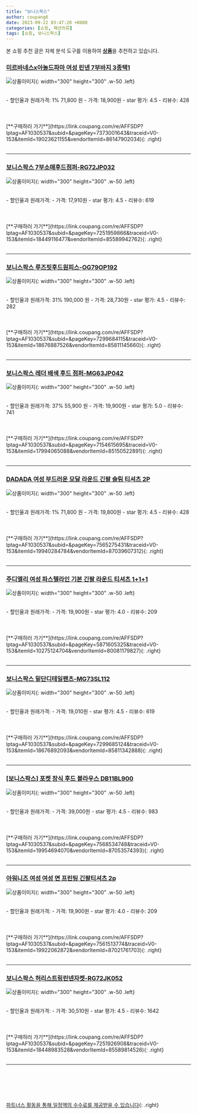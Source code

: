 ```yaml
---
title: "보니스팍스"
author: coupang6
date: 2023-09-22 03:47:20 +0800
categories: [쇼핑, 패션의류]
tags: [쇼핑, 보니스팍스]
---
```


본 쇼핑 추천 글은 자체 분석 도구를 이용하여 [**상품**](https://link.coupang.com/a/bao1ui)을 추천하고 있습니다.

### [미르바네스x아놀드파마 여성 린넨 7부바지 3종택1](https://link.coupang.com/re/AFFSDP?lptag=AF1030537&subid=&pageKey=7373001643&traceid=V0-153&itemId=19023621155&vendorItemId=86147902034)

![상품이미지](https://thumbnail7.coupangcdn.com/thumbnails/remote/230x230ex/image/vendor_inventory/8aa6/7aef67fc11aa6679434a6a71c5091488d52fc981efda34244451d493115a.jpg){: width="300" height="300" .w-50 .left}


<br>
- 할인율과 원래가격: 1%  71,800   원
- 가격: 18,900원
- star 평가: 4.5
- 리뷰수: 428
<br>
<br>
<br>
<br>
[**구매하러 가기**](https://link.coupang.com/re/AFFSDP?lptag=AF1030537&subid=&pageKey=7373001643&traceid=V0-153&itemId=19023621155&vendorItemId=86147902034){: .right}
<br>
<br>

---

### [보니스팍스 7부소매후드점퍼-RG72JP032](https://link.coupang.com/re/AFFSDP?lptag=AF1030537&subid=&pageKey=7251959866&traceid=V0-153&itemId=18449116477&vendorItemId=85589942762)

![상품이미지](https://thumbnail8.coupangcdn.com/thumbnails/remote/230x230ex/image/vendor_inventory/c69d/072ce0e1347c313c312dfe379fc024d351e7e7db400a3543665a6fe92dec.jpg){: width="300" height="300" .w-50 .left}


<br>
- 할인율과 원래가격: 
- 가격: 17,910원
- star 평가: 4.5
- 리뷰수: 619
<br>
<br>
<br>
<br>
[**구매하러 가기**](https://link.coupang.com/re/AFFSDP?lptag=AF1030537&subid=&pageKey=7251959866&traceid=V0-153&itemId=18449116477&vendorItemId=85589942762){: .right}
<br>
<br>

---

### [보니스팍스 루즈핏후드원피스-OG79OP192](https://link.coupang.com/re/AFFSDP?lptag=AF1030537&subid=&pageKey=7299684115&traceid=V0-153&itemId=18676887526&vendorItemId=85811145660)

![상품이미지](https://thumbnail8.coupangcdn.com/thumbnails/remote/230x230ex/image/vendor_inventory/ae7a/90de38a501ec75755024f888ec760b03b77c61c8a0732908224b6238471f.jpg){: width="300" height="300" .w-50 .left}


<br>
- 할인율과 원래가격: 31%  190,000   원
- 가격: 28,730원
- star 평가: 4.5
- 리뷰수: 282
<br>
<br>
<br>
<br>
[**구매하러 가기**](https://link.coupang.com/re/AFFSDP?lptag=AF1030537&subid=&pageKey=7299684115&traceid=V0-153&itemId=18676887526&vendorItemId=85811145660){: .right}
<br>
<br>

---

### [보니스팍스 레더 배색 후드 점퍼-MG63JP042](https://link.coupang.com/re/AFFSDP?lptag=AF1030537&subid=&pageKey=7154615695&traceid=V0-153&itemId=17994065088&vendorItemId=85150522891)

![상품이미지](https://thumbnail8.coupangcdn.com/thumbnails/remote/230x230ex/image/vendor_inventory/51b5/b9c67a60ea1af22e7dfa051691da2e30326983daea5a776eb0e5b3dd5417.jpg){: width="300" height="300" .w-50 .left}


<br>
- 할인율과 원래가격: 37%  55,900   원
- 가격: 19,900원
- star 평가: 5.0
- 리뷰수: 741
<br>
<br>
<br>
<br>
[**구매하러 가기**](https://link.coupang.com/re/AFFSDP?lptag=AF1030537&subid=&pageKey=7154615695&traceid=V0-153&itemId=17994065088&vendorItemId=85150522891){: .right}
<br>
<br>

---

### [DADADA 여성 부드러운 모달 라운드 긴팔 슬림 티셔츠 2P](https://link.coupang.com/re/AFFSDP?lptag=AF1030537&subid=&pageKey=7565275431&traceid=V0-153&itemId=19940284784&vendorItemId=87039607312)

![상품이미지](https://thumbnail10.coupangcdn.com/thumbnails/remote/230x230ex/image/vendor_inventory/3a1c/44f7d2432b1eb48f42fd1217749febb1e7b66171f75fa1f692e69db45340.jpg){: width="300" height="300" .w-50 .left}


<br>
- 할인율과 원래가격: 1%  71,800   원
- 가격: 19,800원
- star 평가: 4.5
- 리뷰수: 428
<br>
<br>
<br>
<br>
[**구매하러 가기**](https://link.coupang.com/re/AFFSDP?lptag=AF1030537&subid=&pageKey=7565275431&traceid=V0-153&itemId=19940284784&vendorItemId=87039607312){: .right}
<br>
<br>

---

### [주디엘리 여성 파스텔라인 기본 긴팔 라운드 티셔츠 1+1+1](https://link.coupang.com/re/AFFSDP?lptag=AF1030537&subid=&pageKey=5871605325&traceid=V0-153&itemId=10275124704&vendorItemId=80081179827)

![상품이미지](https://thumbnail9.coupangcdn.com/thumbnails/remote/230x230ex/image/vendor_inventory/9a81/f4491c84ba0a65a4ff7e99bb2472486db389f6fe084170544fc51b79a3b1.jpg){: width="300" height="300" .w-50 .left}


<br>
- 할인율과 원래가격: 
- 가격: 19,900원
- star 평가: 4.0
- 리뷰수: 209
<br>
<br>
<br>
<br>
[**구매하러 가기**](https://link.coupang.com/re/AFFSDP?lptag=AF1030537&subid=&pageKey=5871605325&traceid=V0-153&itemId=10275124704&vendorItemId=80081179827){: .right}
<br>
<br>

---

### [보니스팍스 밑단디테일팬츠-MG73SL112](https://link.coupang.com/re/AFFSDP?lptag=AF1030537&subid=&pageKey=7299685124&traceid=V0-153&itemId=18676892093&vendorItemId=85811342888)

![상품이미지](https://thumbnail9.coupangcdn.com/thumbnails/remote/230x230ex/image/vendor_inventory/bf8e/8910843e87ab24eaf9b4166bdb0386793a8a2432f220cda9de0352c021f5.jpg){: width="300" height="300" .w-50 .left}


<br>
- 할인율과 원래가격: 
- 가격: 19,010원
- star 평가: 4.5
- 리뷰수: 619
<br>
<br>
<br>
<br>
[**구매하러 가기**](https://link.coupang.com/re/AFFSDP?lptag=AF1030537&subid=&pageKey=7299685124&traceid=V0-153&itemId=18676892093&vendorItemId=85811342888){: .right}
<br>
<br>

---

### [[보니스팍스] 포켓 장식 후드 블라우스 DB11BL900](https://link.coupang.com/re/AFFSDP?lptag=AF1030537&subid=&pageKey=7568534748&traceid=V0-153&itemId=19954694070&vendorItemId=87053574393)

![상품이미지](https://thumbnail8.coupangcdn.com/thumbnails/remote/230x230ex/image/vendor_inventory/f4cb/d1c97063a74fa673927490c40c7abce64cd2cccd378963d1b501d6bef8aa.jpg){: width="300" height="300" .w-50 .left}


<br>
- 할인율과 원래가격: 
- 가격: 39,000원
- star 평가: 4.5
- 리뷰수: 983
<br>
<br>
<br>
<br>
[**구매하러 가기**](https://link.coupang.com/re/AFFSDP?lptag=AF1030537&subid=&pageKey=7568534748&traceid=V0-153&itemId=19954694070&vendorItemId=87053574393){: .right}
<br>
<br>

---

### [아워니즈 여성 여성 면 프린팅 긴팔티셔츠 2p](https://link.coupang.com/re/AFFSDP?lptag=AF1030537&subid=&pageKey=7561513774&traceid=V0-153&itemId=19922062872&vendorItemId=87021761703)

![상품이미지](https://thumbnail9.coupangcdn.com/thumbnails/remote/230x230ex/image/vendor_inventory/fb50/620a4926282eb9c61620ca19e556e4ba5777b39a5dbfea6af8bac29aa976.jpg){: width="300" height="300" .w-50 .left}


<br>
- 할인율과 원래가격: 
- 가격: 19,900원
- star 평가: 4.0
- 리뷰수: 209
<br>
<br>
<br>
<br>
[**구매하러 가기**](https://link.coupang.com/re/AFFSDP?lptag=AF1030537&subid=&pageKey=7561513774&traceid=V0-153&itemId=19922062872&vendorItemId=87021761703){: .right}
<br>
<br>

---

### [보니스팍스 허리스트링린넨자켓-RG72JK052](https://link.coupang.com/re/AFFSDP?lptag=AF1030537&subid=&pageKey=7251926908&traceid=V0-153&itemId=18448983528&vendorItemId=85589814526)

![상품이미지](https://thumbnail10.coupangcdn.com/thumbnails/remote/230x230ex/image/vendor_inventory/a3b5/00610160aa0c8efd5e9eb8a09b794025d5428a7664e2900d7c3150fd572d.jpg){: width="300" height="300" .w-50 .left}


<br>
- 할인율과 원래가격: 
- 가격: 30,510원
- star 평가: 4.5
- 리뷰수: 1642
<br>
<br>
<br>
<br>
[**구매하러 가기**](https://link.coupang.com/re/AFFSDP?lptag=AF1030537&subid=&pageKey=7251926908&traceid=V0-153&itemId=18448983528&vendorItemId=85589814526){: .right}
<br>
<br>

---
<br><br><br><br><br> [파트너스 활동을 통해 일정액의 수수료를 제공받을 수 있습니다](https://link.coupang.com/a/bao1ui){: .right}